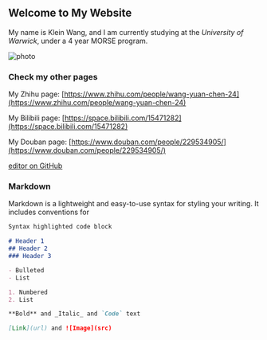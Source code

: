 ## Welcome to My Website

My name is Klein Wang, and I am currently studying at the _University of Warwick_, under a 4 year MORSE program.

![photo](https://www.google.com/url?sa=i&url=https%3A%2F%2Fwww.ilwindia.com%2Funiversity%2Funiversity-of-warwick%2F&psig=AOvVaw2MrWO8kYxEX5zhdNjXzVjF&ust=1611381755008000&source=images&cd=vfe&ved=0CAIQjRxqFwoTCPjNyoDvru4CFQAAAAAdAAAAABAD)

### Check my other pages

My Zhihu page: [https://www.zhihu.com/people/wang-yuan-chen-24](https://www.zhihu.com/people/wang-yuan-chen-24)

My Bilibili page: [https://space.bilibili.com/15471282](https://space.bilibili.com/15471282)

My Douban page: [https://www.douban.com/people/229534905/](https://www.douban.com/people/229534905/)



 [editor on GitHub](https://github.com/klein-wang/kleinwang.github.io/edit/gh-pages/index.md) 


### Markdown

Markdown is a lightweight and easy-to-use syntax for styling your writing. It includes conventions for

```markdown
Syntax highlighted code block

# Header 1
## Header 2
### Header 3

- Bulleted
- List

1. Numbered
2. List

**Bold** and _Italic_ and `Code` text

[Link](url) and ![Image](src)
```
